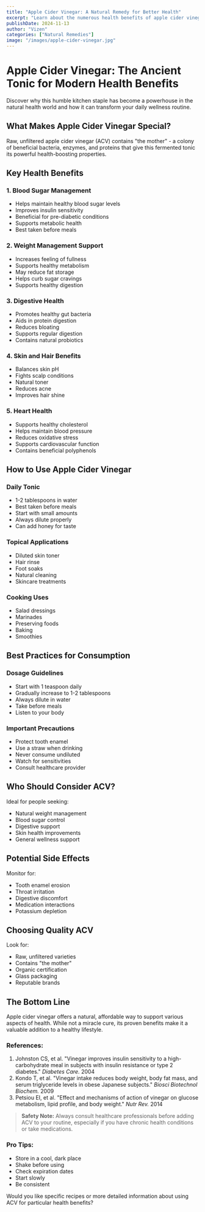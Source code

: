 ```yaml
---
title: "Apple Cider Vinegar: A Natural Remedy for Better Health"
excerpt: "Learn about the numerous health benefits of apple cider vinegar and how to incorporate it into your daily wellness routine."
publishDate: 2024-11-13
author: "Vizen"
categories: ["Natural Remedies"]
image: "/images/apple-cider-vinegar.jpg"
---
```


# Apple Cider Vinegar: The Ancient Tonic for Modern Health Benefits

Discover why this humble kitchen staple has become a powerhouse in the natural health world and how it can transform your daily wellness routine.

## What Makes Apple Cider Vinegar Special?

Raw, unfiltered apple cider vinegar (ACV) contains "the mother" - a colony of beneficial bacteria, enzymes, and proteins that give this fermented tonic its powerful health-boosting properties.

## Key Health Benefits

### 1. Blood Sugar Management
- Helps maintain healthy blood sugar levels
- Improves insulin sensitivity
- Beneficial for pre-diabetic conditions
- Supports metabolic health
- Best taken before meals

### 2. Weight Management Support
- Increases feeling of fullness
- Supports healthy metabolism
- May reduce fat storage
- Helps curb sugar cravings
- Supports healthy digestion

### 3. Digestive Health
- Promotes healthy gut bacteria
- Aids in protein digestion
- Reduces bloating
- Supports regular digestion
- Contains natural probiotics

### 4. Skin and Hair Benefits
- Balances skin pH
- Fights scalp conditions
- Natural toner
- Reduces acne
- Improves hair shine

### 5. Heart Health
- Supports healthy cholesterol
- Helps maintain blood pressure
- Reduces oxidative stress
- Supports cardiovascular function
- Contains beneficial polyphenols

## How to Use Apple Cider Vinegar

### Daily Tonic
- 1-2 tablespoons in water
- Best taken before meals
- Start with small amounts
- Always dilute properly
- Can add honey for taste

### Topical Applications
- Diluted skin toner
- Hair rinse
- Foot soaks
- Natural cleaning
- Skincare treatments

### Cooking Uses
- Salad dressings
- Marinades
- Preserving foods
- Baking
- Smoothies

## Best Practices for Consumption

### Dosage Guidelines
- Start with 1 teaspoon daily
- Gradually increase to 1-2 tablespoons
- Always dilute in water
- Take before meals
- Listen to your body

### Important Precautions
- Protect tooth enamel
- Use a straw when drinking
- Never consume undiluted
- Watch for sensitivities
- Consult healthcare provider

## Who Should Consider ACV?

Ideal for people seeking:
- Natural weight management
- Blood sugar control
- Digestive support
- Skin health improvements
- General wellness support

## Potential Side Effects

Monitor for:
- Tooth enamel erosion
- Throat irritation
- Digestive discomfort
- Medication interactions
- Potassium depletion

## Choosing Quality ACV

Look for:
- Raw, unfiltered varieties
- Contains "the mother"
- Organic certification
- Glass packaging
- Reputable brands

## The Bottom Line

Apple cider vinegar offers a natural, affordable way to support various aspects of health. While not a miracle cure, its proven benefits make it a valuable addition to a healthy lifestyle.

### References:

1. Johnston CS, et al. "Vinegar improves insulin sensitivity to a high-carbohydrate meal in subjects with insulin resistance or type 2 diabetes." *Diabetes Care.* 2004  
2. Kondo T, et al. "Vinegar intake reduces body weight, body fat mass, and serum triglyceride levels in obese Japanese subjects." *Biosci Biotechnol Biochem.* 2009  
3. Petsiou EI, et al. "Effect and mechanisms of action of vinegar on glucose metabolism, lipid profile, and body weight." *Nutr Rev.* 2014  

> **Safety Note:** Always consult healthcare professionals before adding ACV to your routine, especially if you have chronic health conditions or take medications.

### Pro Tips:
- Store in a cool, dark place
- Shake before using
- Check expiration dates
- Start slowly
- Be consistent

Would you like specific recipes or more detailed information about using ACV for particular health benefits?

